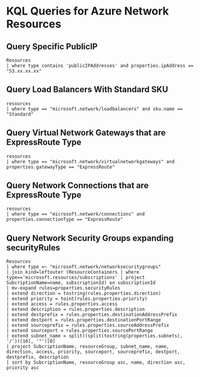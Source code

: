 # KQL Queries for Azure Network Resources

## Query Specific PublicIP
```
Resources
| where type contains 'publicIPAddresses' and properties.ipAddress == "53.xx.xx.xx"
```

## Query Load Balancers With Standard SKU
```
resources
| where type == "microsoft.network/loadbalancers" and sku.name == "Standard"
```

## Query Virtual Network Gateways that are ExpressRoute Type
```
resources
| where type == "microsoft.network/virtualnetworkgateways" and properties.gatewayType == "ExpressRoute"
```

## Query Network Connections that are ExpressRoute Type
```
resources
| where type == "microsoft.network/connections" and properties.connectionType == "ExpressRoute"
```

## Query Network Security Groups expanding securityRules
```
Resources
| where type =~ "microsoft.network/networksecuritygroups"
| join kind=leftouter (ResourceContainers | where type=='microsoft.resources/subscriptions' | project SubcriptionName=name, subscriptionId) on subscriptionId
| mv-expand rules=properties.securityRules
| extend direction = tostring(rules.properties.direction)
| extend priority = toint(rules.properties.priority)
| extend access = rules.properties.access
| extend description = rules.properties.description
| extend destprefix = rules.properties.destinationAddressPrefix
| extend destport = rules.properties.destinationPortRange
| extend sourceprefix = rules.properties.sourceAddressPrefix
| extend sourceport = rules.properties.sourcePortRange
| extend subnet_name = split((split(tostring(properties.subnets), '/'))[10], '"')[0]
| project SubcriptionName, resourceGroup, subnet_name, name, direction, access, priority, sourceport, sourceprefix, destport, destprefix, description
| sort by SubcriptionName, resourceGroup asc, name, direction asc, priority asc
```
